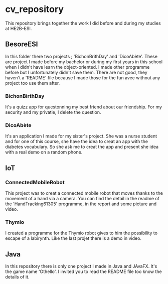 # cv_repository
This repository brings together the work I did before and during my studies at HE2B-ESI.

## BesoreESI
In this folder there two projects ; 'BichonBrithDay' and 'DicoAbète'. These are project I made before my bachelor or during my first years in this school when i didn't have learn the object-oriented. I made other programme before but I unfortunately didn't save them. 
There are not good, they haven't a 'README' file because I made those for the fun avec without any project too use them after. 
### BichonBirthDay
It's a quizz app for questonning my best friend about our friendship. For my security and my privatie, I delete the question. 
### DicoAbète 
It's an application I made for my sister's project. She was a nurse student and for one of this course, she have the idea to creat an app with the diabetes vocabulary. So she ask me to creat the app and present she idea with a real demo on a random phone.

## IoT
### ConnectedMobileRobot
This project was to creat a connected mobile robot that moves thanks to the movement of a hand via a camera. You can find the detail in the readme of the 'HandTracking61305' programme, in the report and some picture and video.
### Thymio
I created a programme for the Thymio robot gives to him the possibility to escape of a labirynth. Like the last projet there is a demo in video.

## Java
In this repository there is only one project I made in Java and JAvaFX. It's the game name 'Othello'. I invited you to read the README file too know the details of it.